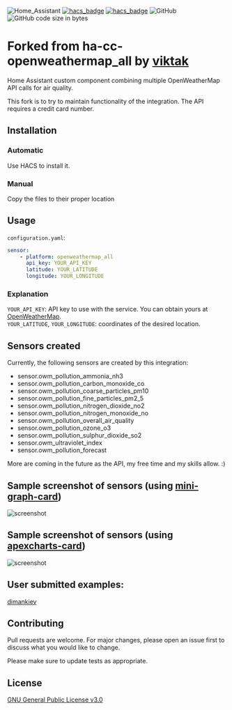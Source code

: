 
![Home_Assistant](https://img.shields.io/badge/Home-Assistant-blue) [![hacs_badge](https://img.shields.io/badge/HACS-Custom-orange.svg)](https://github.com/custom-components/hacs) [![hacs_badge](https://img.shields.io/badge/HACS-Default-orange.svg)](https://github.com/custom-components/hacs) ![GitHub](https://img.shields.io/github/license/viktak/ha-cc-openweathermap_all) ![GitHub code size in bytes](https://img.shields.io/github/languages/code-size/viktak/ha-cc-openweathermap_all)

# Forked from ha-cc-openweathermap_all by [viktak](https://github.com/viktak/ha-cc-openweathermap_all)
Home Assistant custom component combining multiple OpenWeatherMap API calls for air quality.

This fork is to try to maintain functionality of the integration. The API requires a credit card number.

## Installation

### Automatic
Use HACS to install it.

### Manual
Copy the files to their proper location

## Usage

`configuration.yaml`:
```yaml
sensor:
    - platform: openweathermap_all
      api_key: YOUR_API_KEY
      latitude: YOUR_LATITUDE
      longitude: YOUR_LONGITUDE
```

### Explanation
`YOUR_API_KEY`: API key to use with the service. You can obtain yours at [OpenWeatherMap](https://home.openweathermap.org/api_keys).<br>
`YOUR_LATITUDE`, `YOUR_LONGITUDE`: coordinates of the desired location.

## Sensors created
Currently, the following sensors are created by this integration:
- sensor.owm_pollution_ammonia_nh3
- sensor.owm_pollution_carbon_monoxide_co
- sensor.owm_pollution_coarse_particles_pm10
- sensor.owm_pollution_fine_particles_pm2_5
- sensor.owm_pollution_nitrogen_dioxide_no2
- sensor.owm_pollution_nitrogen_monoxide_no
- sensor.owm_pollution_overall_air_quality
- sensor.owm_pollution_ozone_o3
- sensor.owm_pollution_sulphur_dioxide_so2
- sensor.owm_ultraviolet_index
- sensor.owm_pollution_forecast

More are coming in the future as the API, my free time and my skills allow. :)

## Sample screenshot of sensors (using [mini-graph-card](https://github.com/kalkih/mini-graph-card))

![screenshot](images/owm-sample-screenshot.png)

## Sample screenshot of sensors (using [apexcharts-card](https://github.com/RomRider/apexcharts-card))

![screenshot](images/owm-sample-forecast.png)

## User submitted examples:
[dimankiev](https://github.com/viktak/ha-cc-openweathermap_all/issues/13#issue-1533019661)

## Contributing
Pull requests are welcome. For major changes, please open an issue first to discuss what you would like to change.

Please make sure to update tests as appropriate.

## License
[GNU General Public License v3.0](https://choosealicense.com/licenses/gpl-3.0/)
